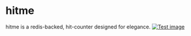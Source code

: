 hitme
=====

hitme is a redis-backed, hit-counter designed for elegance.
[![Test image](http://ryanseys.com/img/favicon.png)](http://ryanseys.com/img/favicon.png)
